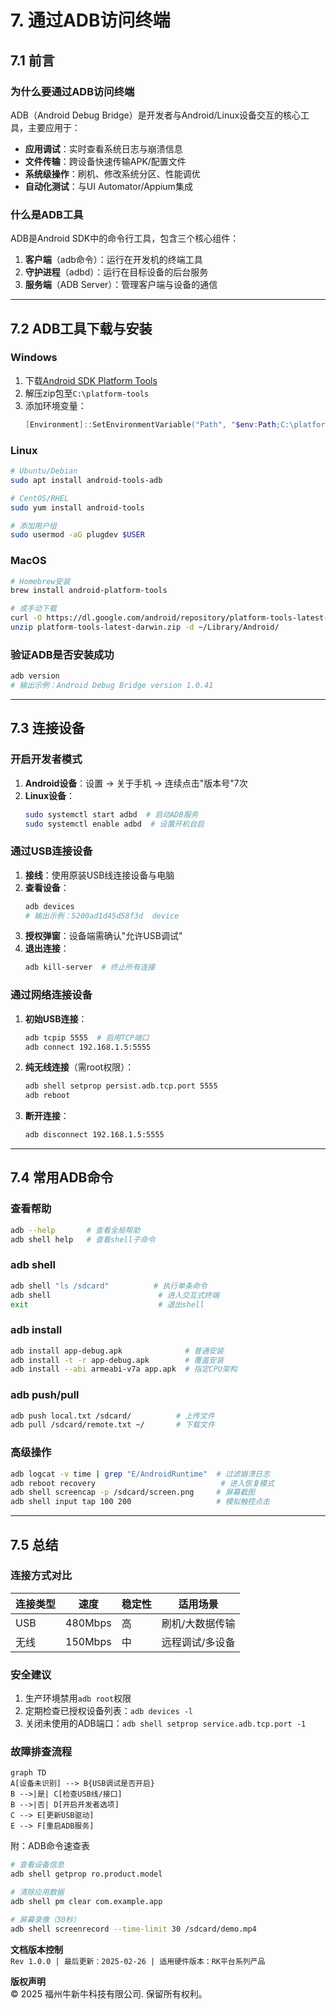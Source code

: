 # 7. 通过ADB访问终端

## 7.1 前言
### 为什么要通过ADB访问终端
ADB（Android Debug Bridge）是开发者与Android/Linux设备交互的核心工具，主要应用于：
- **应用调试**：实时查看系统日志与崩溃信息
- **文件传输**：跨设备快速传输APK/配置文件
- **系统级操作**：刷机、修改系统分区、性能调优
- **自动化测试**：与UI Automator/Appium集成

### 什么是ADB工具
ADB是Android SDK中的命令行工具，包含三个核心组件：
1. **客户端**（adb命令）：运行在开发机的终端工具
2. **守护进程**（adbd）：运行在目标设备的后台服务
3. **服务端**（ADB Server）：管理客户端与设备的通信

---

## 7.2 ADB工具下载与安装
### Windows
1. 下载[Android SDK Platform Tools](https://developer.android.com/studio/releases/platform-tools)
2. 解压zip包至`C:\platform-tools`
3. 添加环境变量：
   ```powershell
   [Environment]::SetEnvironmentVariable("Path", "$env:Path;C:\platform-tools", "User")
   ```

### Linux
```bash
# Ubuntu/Debian
sudo apt install android-tools-adb

# CentOS/RHEL
sudo yum install android-tools

# 添加用户组
sudo usermod -aG plugdev $USER
```

### MacOS
```bash
# Homebrew安装
brew install android-platform-tools

# 或手动下载
curl -O https://dl.google.com/android/repository/platform-tools-latest-darwin.zip
unzip platform-tools-latest-darwin.zip -d ~/Library/Android/
```

### 验证ADB是否安装成功
```bash
adb version
# 输出示例：Android Debug Bridge version 1.0.41
```

---

## 7.3 连接设备
### 开启开发者模式
1. **Android设备**：设置 → 关于手机 → 连续点击"版本号"7次
2. **Linux设备**：
   ```bash
   sudo systemctl start adbd  # 启动ADB服务
   sudo systemctl enable adbd  # 设置开机自启
   ```

### 通过USB连接设备
1. **接线**：使用原装USB线连接设备与电脑
2. **查看设备**：
   ```bash
   adb devices
   # 输出示例：5200ad1d45d58f3d	device
   ```
3. **授权弹窗**：设备端需确认"允许USB调试"
4. **退出连接**：
   ```bash
   adb kill-server  # 终止所有连接
   ```

### 通过网络连接设备
1. **初始USB连接**：
   ```bash
   adb tcpip 5555  # 启用TCP端口
   adb connect 192.168.1.5:5555
   ```
2. **纯无线连接**（需root权限）：
   ```bash
   adb shell setprop persist.adb.tcp.port 5555
   adb reboot
   ```
3. **断开连接**：
   ```bash
   adb disconnect 192.168.1.5:5555
   ```

---

## 7.4 常用ADB命令
### 查看帮助
```bash
adb --help       # 查看全局帮助
adb shell help   # 查看shell子命令
```

### adb shell
```bash
adb shell "ls /sdcard"          # 执行单条命令
adb shell                        # 进入交互式终端
exit                             # 退出shell
```

### adb install
```bash
adb install app-debug.apk              # 普通安装
adb install -t -r app-debug.apk        # 覆盖安装
adb install --abi armeabi-v7a app.apk  # 指定CPU架构
```

### adb push/pull
```bash
adb push local.txt /sdcard/          # 上传文件
adb pull /sdcard/remote.txt ~/       # 下载文件
```

### 高级操作
```bash
adb logcat -v time | grep "E/AndroidRuntime"  # 过滤崩溃日志
adb reboot recovery                            # 进入恢复模式
adb shell screencap -p /sdcard/screen.png     # 屏幕截图
adb shell input tap 100 200                   # 模拟触控点击
```

---

## 7.5 总结
### 连接方式对比
| 连接类型 | 速度     | 稳定性 | 适用场景           |
|----------|----------|--------|--------------------|
| USB      | 480Mbps | 高     | 刷机/大数据传输    |
| 无线     | 150Mbps | 中     | 远程调试/多设备    |

### 安全建议
1. 生产环境禁用`adb root`权限
2. 定期检查已授权设备列表：`adb devices -l`
3. 关闭未使用的ADB端口：`adb shell setprop service.adb.tcp.port -1`

### 故障排查流程
```mermaid
graph TD
A[设备未识别] --> B{USB调试是否开启}
B -->|是| C[检查USB线/接口]
B -->|否| D[开启开发者选项]
C --> E[更新USB驱动]
E --> F[重启ADB服务]
```

附：ADB命令速查表
```bash
# 查看设备信息
adb shell getprop ro.product.model

# 清除应用数据
adb shell pm clear com.example.app

# 屏幕录像（30秒）
adb shell screenrecord --time-limit 30 /sdcard/demo.mp4
```


**文档版本控制**  
`Rev 1.0.0 | 最后更新：2025-02-26 | 适用硬件版本：RK平台系列产品`

**版权声明**  
© 2025 福州牛新牛科技有限公司. 保留所有权利。